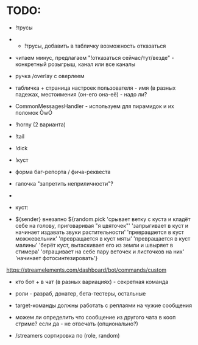 # TODO:

- !трусы
- - !трусы, добавить в табличку возможность отказаться
- читаем минус, предлагаем "!отказаться сейчас/тут/везде" - конкретный розыгрыш, канал или все каналы

- ручка /overlay с оверлеем

- табличка + страница настроек пользователя - имя (в разных падежах, местоимения (он-его она-её) - надо ли?

- CommonMessagesHandler - используем для пирамидок и их поломок ÒwÓ
- !horny (2 варианта)
- !tail
- !dick
- !куст

- форма баг-репорта / фича-реквеста
- галочка "запретить неприличности"?
- 
- куст:
- ${sender} внезапно ${random.pick 'срывает ветку с куста и кладёт себе на голову, приговаривая "я цвяточек"' 'запрыгивает в куст и начинает издавать звуки растительности' 'превращается в куст можжевельник' 'превращается в куст мяты' 'превращается в куст малины' 'берёт куст, вытаскивает его из земли и швыряет в стимера' 'отращивает на себе пару веточек и листочков на них' 'начинает фотосинтезировать'}

https://streamelements.com/dashboard/bot/commands/custom

- кто бот + в чат (в разных вариациях) - секретная команда
- роли - разраб, донатер, бета-тестеры, остальные
- target-команды должны работать с реплаями на чужие сообщения
- можем ли определить что сообщение из другого чата в кооп стриме? если да - не отвечать (опционально?)

- /streamers сортировка по (role, random)